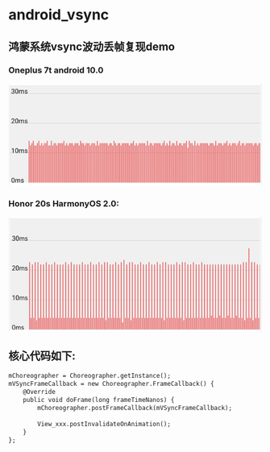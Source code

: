 # android_vsync
## 鸿蒙系统vsync波动丢帧复现demo


### Oneplus 7t android 10.0
![Image text](https://github.com/gloam123/android_vsync/blob/main/docs/oneplus7t.png)


### Honor 20s HarmonyOS 2.0:
![Image text](https://github.com/gloam123/android_vsync/blob/main/docs/hongmeng.png)



## 核心代码如下:
```
mChoreographer = Choreographer.getInstance();
mVSyncFrameCallback = new Choreographer.FrameCallback() {
    @Override
    public void doFrame(long frameTimeNanos) {
    	mChoreographer.postFrameCallback(mVSyncFrameCallback);

        View_xxx.postInvalidateOnAnimation();
    }
};
```
